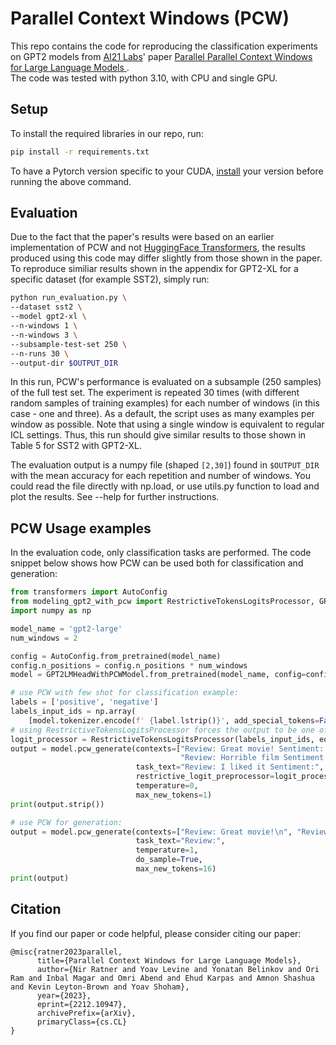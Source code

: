 # Parallel Context Windows (PCW)

This repo contains the code for reproducing the classification experiments on GPT2 models from [AI21 Labs](https://www.ai21.com/)' paper [Parallel Parallel Context Windows for Large Language Models
](https://arxiv.org/abs/2212.10947).  
The code was tested with python 3.10, with CPU and single GPU.

## Setup

To install the required libraries in our repo, run:
```bash
pip install -r requirements.txt
```
To have a Pytorch version specific to your CUDA, [install](https://pytorch.org/) your version before running the above command.

## Evaluation
Due to the fact that the paper's results were based on an earlier implementation of PCW and not [HuggingFace Transformers](https://huggingface.co/docs/transformers/index), the results produced using this code may differ slightly from those shown in the paper.
To reproduce similiar results shown in the appendix for GPT2-XL for a specific dataset (for example SST2), simply run:
```bash
python run_evaluation.py \
--dataset sst2 \
--model gpt2-xl \
--n-windows 1 \
--n-windows 3 \
--subsample-test-set 250 \
--n-runs 30 \
--output-dir $OUTPUT_DIR
```
In this run, PCW's performance is evaluated on a subsample (250 samples) of the full test set. 
The experiment is repeated 30 times (with different random samples of training examples) for each number of windows (in this case - one and three). 
As a default, the script uses as many examples per window as possible. 
Note that using a single window is equivalent to regular ICL settings. Thus, this run should give similar results to those shown in Table 5 for SST2 with GPT2-XL.

The evaluation output is a numpy file (shaped `[2,30]`) found in `$OUTPUT_DIR` with the mean accuracy for each repetition and number of windows.
You could read the file directly with np.load, or use utils.py function to load and plot the results.
See --help for further instructions.

## PCW Usage examples
In the evaluation code, only classification tasks are performed.
The code snippet below shows how PCW can be used both for classification and generation:
```python
from transformers import AutoConfig
from modeling_gpt2_with_pcw import RestrictiveTokensLogitsProcessor, GPT2LMHeadWithPCWModel
import numpy as np

model_name = 'gpt2-large'
num_windows = 2

config = AutoConfig.from_pretrained(model_name)
config.n_positions = config.n_positions * num_windows
model = GPT2LMHeadWithPCWModel.from_pretrained(model_name, config=config, ignore_mismatched_sizes=True)

# use PCW with few shot for classification example:
labels = ['positive', 'negative']
labels_input_ids = np.array(
    [model.tokenizer.encode(f' {label.lstrip()}', add_special_tokens=False) for label in labels])
# using RestrictiveTokensLogitsProcessor forces the output to be one of the labels:
logit_processor = RestrictiveTokensLogitsProcessor(labels_input_ids, eos_token_id=model.tokenizer.eos_token_id)
output = model.pcw_generate(contexts=["Review: Great movie! Sentiment: positive\n",
                                      "Review: Horrible film Sentiment: negative\n"],
                            task_text="Review: I liked it Sentiment:",
                            restrictive_logit_preprocessor=logit_processor,
                            temperature=0,
                            max_new_tokens=1)
print(output.strip())

# use PCW for generation:
output = model.pcw_generate(contexts=["Review: Great movie!\n", "Review: Horrible film\n"],
                            task_text="Review:",
                            temperature=1,
                            do_sample=True,
                            max_new_tokens=16)
print(output)
```

## Citation

If you find our paper or code helpful, please consider citing our paper:
```
@misc{ratner2023parallel,
      title={Parallel Context Windows for Large Language Models}, 
      author={Nir Ratner and Yoav Levine and Yonatan Belinkov and Ori Ram and Inbal Magar and Omri Abend and Ehud Karpas and Amnon Shashua and Kevin Leyton-Brown and Yoav Shoham},
      year={2023},
      eprint={2212.10947},
      archivePrefix={arXiv},
      primaryClass={cs.CL}
}
```
